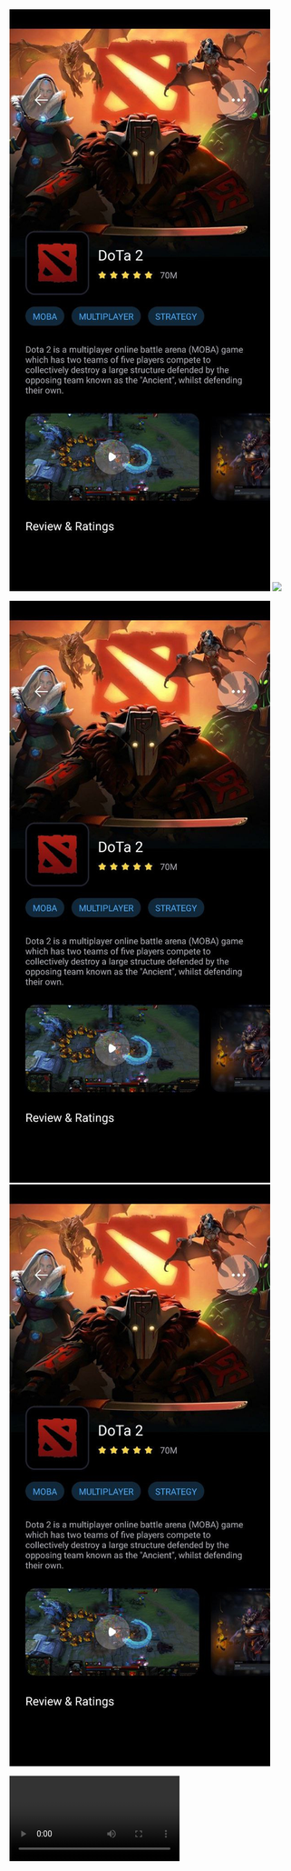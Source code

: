<img src="data/screenshot1.jpg"/>

<img src="data/screenshot12.jpg"/>

![screenshot](data/screenshot1.jpg)
![screenshot](data/screenshot1.jpg)

![](data/demo.mp4)